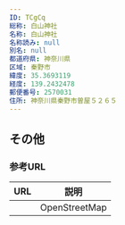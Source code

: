 ```yaml
---
ID: TCgCq
総称: 白山神社
名称: 白山神社
名称読み: null
別名: null
都道府県: 神奈川県
区域: 秦野市
緯度: 35.3693119
経度: 139.2432478
郵便番号: 2570031
住所: 神奈川県秦野市曽屋５２６５
---
```


## その他

### 参考URL

| URL | 説明          |
| --- | ------------- |
|     | OpenStreetMap |
